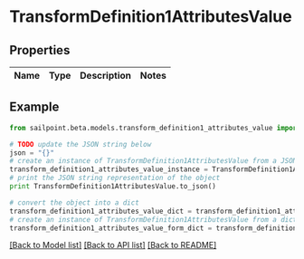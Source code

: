 # TransformDefinition1AttributesValue


## Properties

Name | Type | Description | Notes
------------ | ------------- | ------------- | -------------

## Example

```python
from sailpoint.beta.models.transform_definition1_attributes_value import TransformDefinition1AttributesValue

# TODO update the JSON string below
json = "{}"
# create an instance of TransformDefinition1AttributesValue from a JSON string
transform_definition1_attributes_value_instance = TransformDefinition1AttributesValue.from_json(json)
# print the JSON string representation of the object
print TransformDefinition1AttributesValue.to_json()

# convert the object into a dict
transform_definition1_attributes_value_dict = transform_definition1_attributes_value_instance.to_dict()
# create an instance of TransformDefinition1AttributesValue from a dict
transform_definition1_attributes_value_form_dict = transform_definition1_attributes_value.from_dict(transform_definition1_attributes_value_dict)
```
[[Back to Model list]](../README.md#documentation-for-models) [[Back to API list]](../README.md#documentation-for-api-endpoints) [[Back to README]](../README.md)


